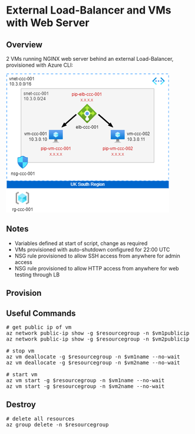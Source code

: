 # External Load-Balancer and VMs with Web Server

## Overview

2 VMs running NGINX web server behind an external Load-Balancer, provisioned with Azure CLI:

![](external-lb-and-vms.png)

## Notes

* Variables defined at start of script, change as required
* VMs provisioned with auto-shutdown configured for 22:00 UTC
* NSG rule provisioned to allow SSH access from anywhere for admin access
* NSG rule provisioned to allow HTTP access from anywhere for web testing through LB

## Provision

## Useful Commands

<pre lang="...">
# get public ip of vm
az network public-ip show -g $resourcegroup -n $vm1publicip --query "{address: ipAddress}"
az network public-ip show -g $resourcegroup -n $vm2publicip --query "{address: ipAddress}"

# stop vm
az vm deallocate -g $resourcegroup -n $vm1name --no-wait
az vm deallocate -g $resourcegroup -n $vm2name --no-wait

# start vm
az vm start -g $resourcegroup -n $vm1name --no-wait
az vm start -g $resourcegroup -n $vm2name --no-wait
</pre>

## Destroy

<pre lang="...">
# delete all resources
az group delete -n $resourcegroup
</pre>


